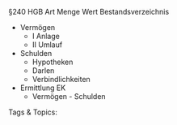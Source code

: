  §240 HGB
 Art
 Menge
 Wert
 Bestandsverzeichnis
  - Vermögen
    - I Anlage
    - II Umlauf
  - Schulden
    - Hypotheken
    - Darlen
    - Verbindlichkeiten
  - Ermittlung EK
    - Vermögen - Schulden

   Tags & Topics:
   